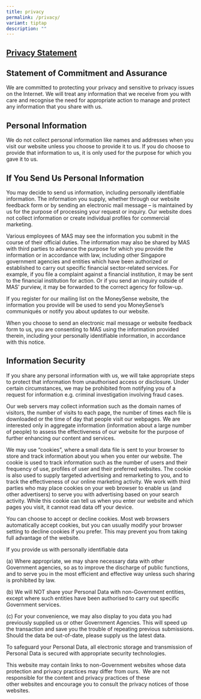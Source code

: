```yaml
---
title: privacy
permalink: /privacy/
variant: tiptap
description: ""
---
```

<h2><strong><u>Privacy  Statement</u></strong></h2>
<h2>Statement of Commitment and Assurance&nbsp;</h2>
<p>We are committed to protecting your privacy and sensitive to privacy issues
on the Internet. We will treat any information that we receive from you
with care and recognise the need for appropriate action to manage and protect
any information that you share with us.</p>
<h2>Personal Information</h2>
<p>We do not collect personal information like names and addresses when you
visit our website unless you choose to provide it to us. If you do choose
to provide that information to us, it is only used for the purpose for
which you gave it to us.</p>
<h2>If You Send Us Personal Information</h2>
<p>You may decide to send us information, including personally identifiable
information. The information you supply, whether through our website feedback
form or by sending an electronic mail message – is maintained by us for
the purpose of processing your request or inquiry. Our website does not
collect information or create individual profiles for commercial marketing.</p>
<p>Various employees of MAS may see the information you submit in the course
of their official duties. The information may also be shared by MAS with
third parties to advance the purpose for which you provide the information
or in accordance with law, including other Singapore government agencies
and entities which have been authorized or established to carry out specific
financial sector-related services. For example, if you file a complaint
against a financial institution, it may be sent to the financial institution
for action. Or if you send an inquiry outside of MAS’ purview, it may be
forwarded to the correct agency for follow-up.</p>
<p>If you register for our mailing list on the MoneySense website, the information
you provide will be used to send you MoneySense’s communiqués or notify
you about updates to our website.</p>
<p>When you choose to send an electronic mail message or website feedback
form to us, you are consenting to MAS using the information provided therein,
including your personally identifiable information, in accordance with
this notice.</p>
<h2>Information Security&nbsp;</h2>
<p>If you share any personal information with us, we will take appropriate
steps to protect that information from unauthorised access or disclosure.
Under certain circumstances, we may be prohibited from notifying you of
a request for information e.g. criminal investigation involving fraud cases.</p>
<p>Our web servers may collect information such as the domain names of visitors,
the number of visits to each page, the number of times each file is downloaded
or the time of day that people visit our webpages. We are interested only
in aggregate information (information about a large number of people) to
assess the effectiveness of our website for the purpose of further enhancing
our content and services.</p>
<p>We may use “cookies”, where a small data file is sent to your browser
to store and track information about you when you enter our website. The
cookie is used to track information such as the number of users and their
frequency of use, profiles of user and their preferred websites. The cookie
is also used to supply targeted advertising and remarketing to you, and
to track the effectiveness of our online marketing activity. We work with
third parties who may place cookies on your web browser to enable us (and
other advertisers) to serve you with advertising based on your search activity.
While this cookie can tell us when you enter our website and which pages
you visit, it cannot read data off your device.</p>
<p>You can choose to accept or decline cookies. Most web browsers automatically
accept cookies, but you can usually modify your browser setting to decline
cookies if you prefer. This may prevent you from taking full advantage
of the website.</p>
<p>If you provide us with personally identifiable data</p>
<p>(a) Where appropriate, we may share necessary data with other Government
agencies, so as to improve the discharge of public functions, and to serve
you in the most efficient and effective way unless such sharing is prohibited
by law.</p>
<p>(b) We will NOT share your Personal Data with non-Government entities,
except where such entities have been authorised to carry out specific Government
services.</p>
<p>(c) For your convenience, we may also display to you data you had previously
supplied us or other Government Agencies. This will speed up the transaction
and save you the trouble of repeating previous submissions. Should the
data be out-of-date, please supply us the latest data.</p>
<p>To safeguard your Personal Data, all electronic storage and transmission
of Personal Data is secured with appropriate security technologies.</p>
<p>This&nbsp;website&nbsp;may contain links to non-Government&nbsp;websites&nbsp;whose
data protection and privacy practices may differ from ours.&nbsp; We are
not responsible for the content and privacy practices of these other&nbsp;websites&nbsp;and
encourage you to consult the privacy notices of those websites.</p>